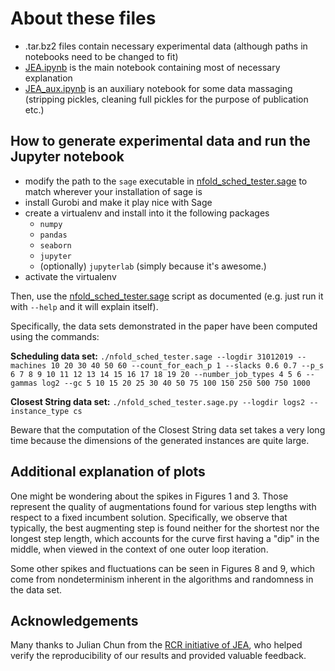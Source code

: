 # About these files

- .tar.bz2 files contain necessary experimental data (although paths in notebooks need to be changed to fit)
- [JEA.ipynb](./JEA.ipynb) is the main notebook containing most of necessary explanation
- [JEA_aux.ipynb](./JEA_aux.ipynb) is an auxiliary notebook for some data massaging
  (stripping pickles, cleaning full pickles for the purpose of publication etc.)
  
## How to generate experimental data and run the Jupyter notebook

- modify the path to the `sage` executable in [nfold_sched_tester.sage](./nfold_sched_tester.sage) to match
  wherever your installation of sage is
- install Gurobi and make it play nice with Sage
- create a virtualenv and install into it the following packages
  - `numpy`
  - `pandas`
  - `seaborn`
  - `jupyter`
  - (optionally) `jupyterlab` (simply because it's awesome.)
- activate the virtualenv

Then, use the [nfold_sched_tester.sage](./nfold_sched_tester.sage) script as documented
(e.g. just run it with `--help` and it will explain itself).

Specifically, the data sets demonstrated in the paper have been computed using the commands:

**Scheduling data set:** `./nfold_sched_tester.sage --logdir 31012019 --machines 10 20 30 40 50 60 --count_for_each_p 1 --slacks 0.6 0.7 --p_s 6 7 8 9 10 11 12 13 14 15 16 17 18 19 20 --number_job_types 4 5 6 --gammas log2 --gc 5 10 15 20 25 30 40 50 75 100 150 250 500 750 1000`

**Closest String data set:** `./nfold_sched_tester.sage.py --logdir logs2 --instance_type cs`

Beware that the computation of the Closest String data set takes a very long time because the dimensions of the generated instances are quite large.

## Additional explanation of plots

One might be wondering about the spikes in Figures 1 and 3.
Those represent the quality of augmentations found for various step lengths with respect to a fixed incumbent solution.
Specifically, we observe that typically, the best augmenting step is found neither for the shortest nor the longest step length, which accounts for the curve first having a "dip" in the middle, when viewed in the context of one outer loop iteration.

Some other spikes and fluctuations can be seen in Figures 8 and 9, which come from nondeterminism inherent in the algorithms and randomness in the data set.

## Acknowledgements

Many thanks to Julian Chun from the [RCR initiative of JEA](https://jea.acm.org/rcr_initiative.cfm), who helped verify
the reproducibility of our results and provided valuable feedback.
